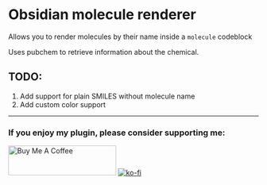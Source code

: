 # Obsidian molecule renderer
Allows you to render molecules by their name inside a `molecule` codeblock

Uses pubchem to retrieve information about the chemical.

## TODO:
1. Add support for plain SMILES without molecule name
2. Add custom color support


---

### If you enjoy my plugin, please consider supporting me:

<a href="https://www.buymeacoffee.com/tnichols217" target="_blank"><img src="https://cdn.buymeacoffee.com/buttons/v2/default-yellow.png" alt="Buy Me A Coffee" width="217" height="60" /></a>
[![ko-fi](https://ko-fi.com/img/githubbutton_sm.svg)](https://ko-fi.com/D1D0DF7HF)
